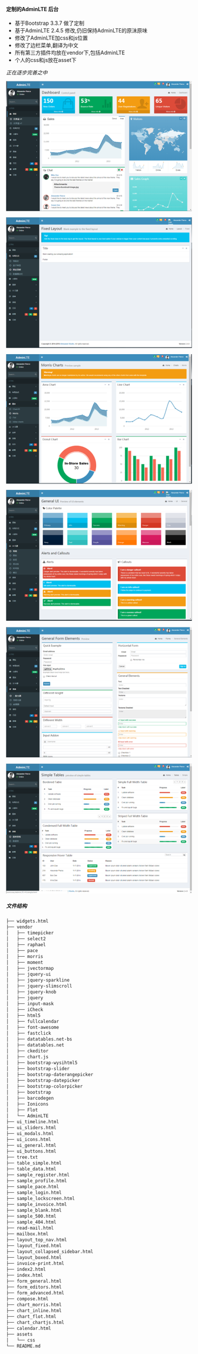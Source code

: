 #### 定制的AdminLTE 后台

- 基于Bootstrap 3.3.7 做了定制
- 基于AdminLTE 2.4.5 修改,仍旧保持AdminLTE的原沬原味
- 修改了AdminLTE加css和js位置
- 修改了边栏菜单,翻译为中文
- 所有第三方插件均放在vendor下,包括AdminLTE
- 个人的css和js放在asset下


*正在逐步完善之中*

![面板1](https://github.com/cdhy/AdminLTE_HY/raw/master/images/dashboard1.png)

![布局-fixed](https://github.com/cdhy/AdminLTE_HY/raw/master/images/layout_fixed.png)

![图表-morris](https://github.com/cdhy/AdminLTE_HY/raw/master/images/charts_morris.png)

![UI_一般元素](https://github.com/cdhy/AdminLTE_HY/raw/master/images/ui_general.png)

![表单_一般](https://github.com/cdhy/AdminLTE_HY/raw/master/images/form_general.png)

![表格_简单类型](https://github.com/cdhy/AdminLTE_HY/raw/master/images/table_simple.png)

##### 文件结构
```
├── widgets.html
├── vendor
│   ├── timepicker
│   ├── select2
│   ├── raphael
│   ├── pace
│   ├── morris
│   ├── moment
│   ├── jvectormap
│   ├── jquery-ui
│   ├── jquery-sparkline
│   ├── jquery-slimscroll
│   ├── jquery-knob
│   ├── jquery
│   ├── input-mask
│   ├── iCheck
│   ├── html5
│   ├── fullcalendar
│   ├── font-awesome
│   ├── fastclick
│   ├── datatables.net-bs
│   ├── datatables.net
│   ├── ckeditor
│   ├── chart.js
│   ├── bootstrap-wysihtml5
│   ├── bootstrap-slider
│   ├── bootstrap-daterangepicker
│   ├── bootstrap-datepicker
│   ├── bootstrap-colorpicker
│   ├── bootstrap
│   ├── barcodegen
│   ├── Ionicons
│   ├── Flot
│   └── AdminLTE
├── ui_timeline.html
├── ui_sliders.html
├── ui_modals.html
├── ui_icons.html
├── ui_general.html
├── ui_buttons.html
├── tree.txt
├── table_simple.html
├── table_data.html
├── sample_register.html
├── sample_profile.html
├── sample_pace.html
├── sample_login.html
├── sample_lockscreen.html
├── sample_invoice.html
├── sample_blank.html
├── sample_500.html
├── sample_404.html
├── read-mail.html
├── mailbox.html
├── layout_top_nav.html
├── layout_fixed.html
├── layout_collapsed_sidebar.html
├── layout_boxed.html
├── invoice-print.html
├── index2.html
├── index.html
├── form_general.html
├── form_editors.html
├── form_advanced.html
├── compose.html
├── chart_morris.html
├── chart_inline.html
├── chart_flot.html
├── chart_chartjs.html
├── calendar.html
├── assets
│   └── css
└── README.md
```














